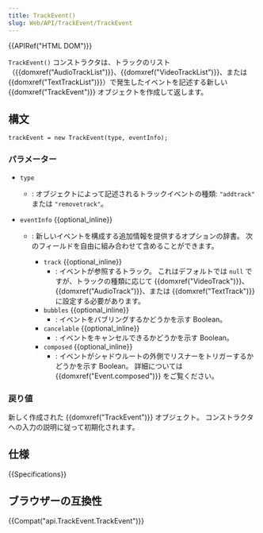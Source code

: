 ```yaml
---
title: TrackEvent()
slug: Web/API/TrackEvent/TrackEvent
---
```


{{APIRef("HTML DOM")}}

`TrackEvent()` コンストラクタは、トラックのリスト（{{domxref("AudioTrackList")}}、{{domxref("VideoTrackList")}}、または {{domxref("TextTrackList")}}）で発生したイベントを記述する新しい {{domxref("TrackEvent")}} オブジェクトを作成して返します。

## 構文

```
trackEvent = new TrackEvent(type, eventInfo);
```

### パラメーター

- `type`
  - : オブジェクトによって記述されるトラックイベントの種類: `"addtrack"` または `"removetrack"`。
- `eventInfo` {{optional_inline}}

  - : 新しいイベントを構成する追加情報を提供するオプションの辞書。 次のフィールドを自由に組み合わせて含めることができます。

    - `track` {{optional_inline}}
      - : イベントが参照するトラック。 これはデフォルトでは `null` ですが、トラックの種類に応じて {{domxref("VideoTrack")}}、{{domxref("AudioTrack")}}、または {{domxref("TextTrack")}} に設定する必要があります。
    - `bubbles` {{optional_inline}}
      - : イベントをバブリングするかどうかを示す Boolean。
    - `cancelable` {{optional_inline}}
      - : イベントをキャンセルできるかどうかを示す Boolean。
    - `composed` {{optional_inline}}
      - : イベントがシャドウルートの外側でリスナーをトリガーするかどうかを示す Boolean。 詳細については {{domxref("Event.composed")}} をご覧ください。

### 戻り値

新しく作成された {{domxref("TrackEvent")}} オブジェクト。 コンストラクタへの入力の説明に従って初期化されます。

## 仕様

{{Specifications}}

## ブラウザーの互換性

{{Compat("api.TrackEvent.TrackEvent")}}

